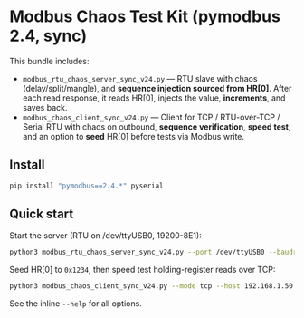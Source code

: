 
# Modbus Chaos Test Kit (pymodbus 2.4, sync)

This bundle includes:
- `modbus_rtu_chaos_server_sync_v24.py` — RTU slave with chaos (delay/split/mangle), and **sequence injection sourced from HR[0]**. After each read response, it reads HR[0], injects the value, **increments**, and saves back.
- `modbus_chaos_client_sync_v24.py` — Client for TCP / RTU-over-TCP / Serial RTU with chaos on outbound, **sequence verification**, **speed test**, and an option to **seed** HR[0] before tests via Modbus write.

## Install
```bash
pip install "pymodbus==2.4.*" pyserial
```

## Quick start
Start the server (RTU on /dev/ttyUSB0, 19200-8E1):
```bash
python3 modbus_rtu_chaos_server_sync_v24.py --port /dev/ttyUSB0 --baudrate 19200 --parity E --stopbits 1
```

Seed HR[0] to `0x1234`, then speed test holding-register reads over TCP:
```bash
python3 modbus_chaos_client_sync_v24.py --mode tcp --host 192.168.1.50 --port 502   --seed-seq 0x1234 --seed-seq-addr 0   --op read-holding --addr 0 --count 2 --unit 1   --verify-seq --verify-seq-start 0x1234 --verify-seq-increment 1   --speed 500 --quiet --timeout 0.5
```

See the inline `--help` for all options.
